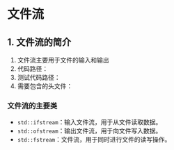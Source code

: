 ﻿# 文件流

## 1. 文件流的简介

1. 文件流主要用于文件的输入和输出
2. 代码路径：
3. 测试代码路径：
4. 需要包含的头文件：<fstream>

### 文件流的主要类

- `std::ifstream`：输入文件流，用于从文件读取数据。
- `std::ofstream`：输出文件流，用于向文件写入数据。
- `std::fstream`：文件流，用于同时进行文件的读写操作。